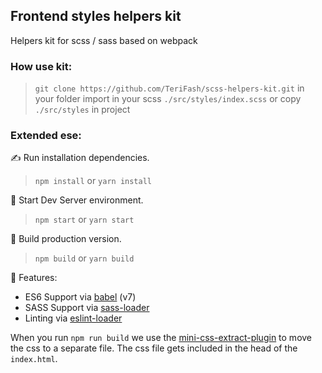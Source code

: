 ## Frontend styles helpers kit

Helpers kit for scss / sass based on webpack

### How use kit:

> ```git clone https://github.com/TeriFash/scss-helpers-kit.git``` in your folder
> import in your scss `./src/styles/index.scss` or copy `./src/styles` in project

### Extended ese:

✍ Run installation dependencies.<br />

> `npm install` or `yarn install` 

🏃 Start Dev Server environment.<br />

> `npm start` or `yarn start`

🎁 Build production version.<br />

> `npm build` or `yarn build`

🚚 Features:

* ES6 Support via [babel](https://babeljs.io/) (v7)
* SASS Support via [sass-loader](https://github.com/jtangelder/sass-loader)
* Linting via [eslint-loader](https://github.com/MoOx/eslint-loader)

When you run `npm run build` we use the [mini-css-extract-plugin](https://github.com/webpack-contrib/mini-css-extract-plugin) to move the css to a separate file. The css file gets included in the head of the `index.html`.
